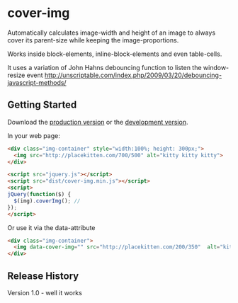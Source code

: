 # cover-img

Automatically calculates image-width and height of an image to always cover its parent-size while keeping the image-proportions.

Works inside block-elements, inline-block-elements and even table-cells.

It uses a variation of John Hahns debouncing function to listen the window-resize event
 http://unscriptable.com/index.php/2009/03/20/debouncing-javascript-methods/

## Getting Started

Download the [production version][min] or the [development version][max].

[min]: https://raw.github.com/johannesjo/cover-img/master/dist/jquery.cover-img.min.js
[max]: https://raw.github.com/johannesjo/cover-img/master/dist/jquery.cover-img.js

In your web page:

```html
<div class="img-container" style="width:100%; height: 300px;">
  <img src="http://placekitten.com/700/500" alt="kitty kitty kitty">
</div>

<script src="jquery.js"></script>
<script src="dist/cover-img.min.js"></script>
<script>
jQuery(function($) {
  $(img).coverImg(); //
});
</script>
```

Or use it via the data-attribute
```html
<div class="img-container">
  <img data-cover-img="" src="http://placekitten.com/200/350"  alt="kitty kitty kitty">
</div>
```


## Release History
Version 1.0 - well it works
